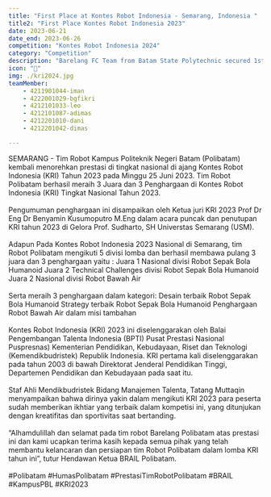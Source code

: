 ```yaml
---
title: "First Place at Kontes Robot Indonesia - Semarang, Indonesia "
title2: "First Place Kontes Robot Indonesia 2023"
date: 2023-06-21
date_end: 2023-06-26
competition: "Kontes Robot Indonesia 2024"
category: "Competition"
description: "Barelang FC Team from Batam State Polytechnic secured 1st place at the 2023 Indonesian Robot Contest (KRI) in Semarang, demonstrating Indonesia’s excellence in robotics innovation and robot soccer competition."
icon: "🥉"
img: ./kri2024.jpg
teamMember: 
    - 4211901044-iman
    - 4222001029-bgfikri
    - 4212101033-leo
    - 4212101087-adimas
    - 4212201010-dani
    - 4212201042-dimas

---
```

SEMARANG - Tim Robot Kampus Politeknik Negeri Batam (Polibatam) kembali menorehkan prestasi di tingkat nasional di ajang Kontes Robot Indonesia (KRI) Tahun 2023 pada Minggu 25 Juni 2023. Tim Robot Polibatam berhasil meraih 3 Juara dan 3 Penghargaan di Kontes Robot Indonesia (KRI) Tingkat Nasional Tahun 2023.
<br/>
<br/>
Pengumuman penghargaan ini disampaikan oleh Ketua juri KRI 2023 Prof Dr Eng Dr Benyamin Kusumoputro M.Eng dalam acara puncak dan penutupan KRI tahun 2023 di Gelora Prof. Sudharto, SH Universtas Semarang (USM).
<br/>
<br/>
Adapun Pada Kontes Robot Indonesia 2023 Nasional di Semarang, tim Robot Polibatam mengikuti 5 divisi lomba dan berhasil membawa pulang 3 juara dan 3 penghargaan yaitu :
Juara 1 Nasional divisi Robot Sepak Bola Humanoid
Juara 2 Technical Challenges divisi Robot Sepak Bola Humanoid
Juara 2 Nasional divisi Robot Bawah Air
<br/>
<br/>
Serta meraih 3 penghargaan dalam kategori:
Desain terbaik Robot Sepak Bola Humanoid
Strategy terbaik Robot Sepak Bola Humanoid
Penghargaan Robot Bawah Air dalam misi tambahan
<br/>
<br/>
Kontes Robot Indonesia (KRI) 2023 ini diselenggarakan oleh Balai Pengembangan Talenta Indonesia (BPTI) Pusat Prestasi Nasional Puspresnas) Kementerian Pendidikan, Kebudayaan, Riset dan Teknologi (Kemendikbudristek) Republik Indonesia. KRI pertama kali diselenggarakan pada tahun 2003 di bawah Direktorat Jenderal Pendidikan Tinggi, Departemen Pendidikan dan Kebudayaan pada saat itu.
<br/>
<br/>
Staf Ahli Mendikbudristek Bidang Manajemen Talenta, Tatang Muttaqin menyampaikan bahwa dirinya yakin dalam mengikuti KRI 2023 para peserta sudah memberikan ikhtiar yang terbaik dalam kompetisi ini, yang ditunjukan dengan kreatifitas dan sportivitas saat bertanding.
<br/>
<br/>
“Alhamdulillah dan selamat pada tim robot Barelang Polibatam atas prestasi ini dan kami ucapkan terima kasih kepada semua pihak yang telah membantu kelancaran dan persiapan tim Robot Polibatam dalam lomba KRI tahun ini”, tutur Hendawan Ketua BRAIL Polibatam.
<br/>
<br/>
#Polibatam #HumasPolibatam #PrestasiTimRobotPolibatam #BRAIL #KampusPBL #KRI2023